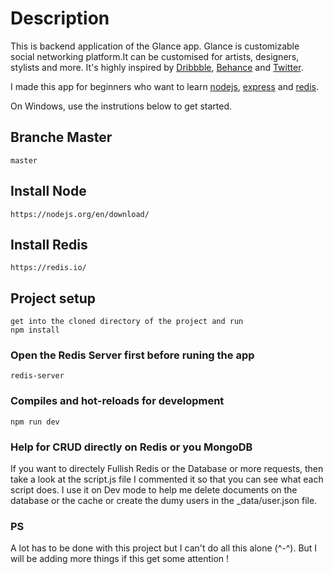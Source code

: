 # Description

This is backend application of the Glance app.
Glance is customizable social networking platform.It can be customised for artists, designers, stylists and more. It's highly inspired by [Dribbble](https://dribbble.com/), [Behance](https://benahce.net/) and [Twitter](https://twitter.com/).

I made this app for beginners who want to learn [nodejs](https://nodejs.org/en), [express](https://expressjs.com/) and [redis](https://redis.io/).

On Windows, use the instrutions below to get started.

## Branche Master

```
master
```

## Install Node

```
https://nodejs.org/en/download/
```

## Install Redis

```
https://redis.io/
```

## Project setup

```
get into the cloned directory of the project and run
npm install
```

### Open the Redis Server first before runing the app

```
redis-server

```

### Compiles and hot-reloads for development

```
npm run dev
```

### Help for CRUD directly on Redis or you MongoDB

If you want to directely Fullish Redis or the Database or more requests, then take a look at the script.js file
I commented it so that you can see what each script does.
I use it on Dev mode to help me delete documents on the database or the cache or create the dumy users in the \_data/user.json file.

### PS

A lot has to be done with this project but I can't do all this alone (^-^). But I will be adding more things if this get some attention !
